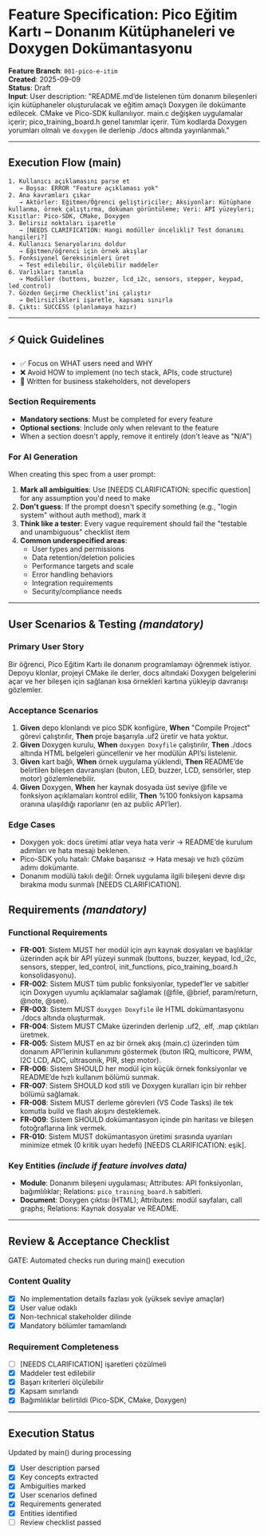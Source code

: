 # Feature Specification: Pico Eğitim Kartı – Donanım Kütüphaneleri ve Doxygen Dokümantasyonu

**Feature Branch**: `001-pico-e-itim`  
**Created**: 2025-09-09  
**Status**: Draft  
**Input**: User description: "README.md’de listelenen tüm donanım bileşenleri için kütüphaneler oluşturulacak ve eğitim amaçlı Doxygen ile dokümante edilecek. CMake ve Pico-SDK kullanılıyor. main.c değişken uygulamalar içerir; pico_training_board.h genel tanımlar içerir. Tüm kodlarda Doxygen yorumları olmalı ve `doxygen` ile derlenip ./docs altında yayınlanmalı."

---

## Execution Flow (main)

```text
1. Kullanıcı açıklamasını parse et
   → Boşsa: ERROR "Feature açıklaması yok"
2. Ana kavramları çıkar
   → Aktörler: Eğitmen/Öğrenci geliştiriciler; Aksiyonlar: Kütüphane kullanma, örnek çalıştırma, doküman görüntüleme; Veri: API yüzeyleri; Kısıtlar: Pico-SDK, CMake, Doxygen
3. Belirsiz noktaları işaretle
   → [NEEDS CLARIFICATION: Hangi modüller öncelikli? Test donanımı hangileri?]
4. Kullanıcı Senaryolarını doldur
   → Eğitmen/öğrenci için örnek akışlar
5. Fonksiyonel Gereksinimleri üret
   → Test edilebilir, ölçülebilir maddeler
6. Varlıkları tanımla
   → Modüller (buttons, buzzer, lcd_i2c, sensors, stepper, keypad, led_control)
7. Gözden Geçirme Checklist’ini çalıştır
   → Belirsizlikleri işaretle, kapsamı sınırla
8. Çıktı: SUCCESS (planlamaya hazır)
```

---

## ⚡ Quick Guidelines

- ✅ Focus on WHAT users need and WHY
- ❌ Avoid HOW to implement (no tech stack, APIs, code structure)
- 👥 Written for business stakeholders, not developers

### Section Requirements

- **Mandatory sections**: Must be completed for every feature
- **Optional sections**: Include only when relevant to the feature
- When a section doesn't apply, remove it entirely (don't leave as "N/A")

### For AI Generation

When creating this spec from a user prompt:

1. **Mark all ambiguities**: Use [NEEDS CLARIFICATION: specific question] for any assumption you'd need to make
2. **Don't guess**: If the prompt doesn't specify something (e.g., "login system" without auth method), mark it
3. **Think like a tester**: Every vague requirement should fail the "testable and unambiguous" checklist item
4. **Common underspecified areas**:
   - User types and permissions
   - Data retention/deletion policies  
   - Performance targets and scale
   - Error handling behaviors
   - Integration requirements
   - Security/compliance needs

---

## User Scenarios & Testing *(mandatory)*

### Primary User Story
Bir öğrenci, Pico Eğitim Kartı ile donanım programlamayı öğrenmek istiyor. Depoyu klonlar, projeyi CMake ile derler, docs altındaki Doxygen belgelerini açar ve her bileşen için sağlanan kısa örnekleri kartına yükleyip davranışı gözlemler.

### Acceptance Scenarios

1. **Given** depo klonlandı ve pico SDK konfigüre, **When** "Compile Project" görevi çalıştırılır, **Then** proje başarıyla .uf2 üretir ve hata yoktur.
2. **Given** Doxygen kurulu, **When** `doxygen Doxyfile` çalıştırılır, **Then** ./docs altında HTML belgeleri güncellenir ve her modülün API’si listelenir.
3. **Given** kart bağlı, **When** örnek uygulama yüklendi, **Then** README’de belirtilen bileşen davranışları (buton, LED, buzzer, LCD, sensörler, step motor) gözlemlenebilir.
4. **Given** Doxygen, **When** her kaynak dosyada üst seviye @file ve fonksiyon açıklamaları kontrol edilir, **Then** %100 fonksiyon kapsama oranına ulaşıldığı raporlanır (en az public API’ler).

### Edge Cases

- Doxygen yok: docs üretimi atlar veya hata verir → README’de kurulum adımları ve hata mesajı beklenen.
- Pico-SDK yolu hatalı: CMake başarısız → Hata mesajı ve hızlı çözüm adımı dokümante.
- Donanım modülü takılı değil: Örnek uygulama ilgili bileşeni devre dışı bırakma modu sunmalı [NEEDS CLARIFICATION].

## Requirements *(mandatory)*

### Functional Requirements

- **FR-001**: Sistem MUST her modül için ayrı kaynak dosyaları ve başlıklar üzerinden açık bir API yüzeyi sunmak (buttons, buzzer, keypad, lcd_i2c, sensors, stepper, led_control, init_functions, pico_training_board.h konsolidasyonu).
- **FR-002**: Sistem MUST tüm public fonksiyonlar, typedef’ler ve sabitler için Doxygen uyumlu açıklamalar sağlamak (@file, @brief, param/return, @note, @see).
- **FR-003**: Sistem MUST `doxygen Doxyfile` ile HTML dokümantasyonu ./docs altında oluşturmak.
- **FR-004**: Sistem MUST CMake üzerinden derlenip .uf2, .elf, .map çıktıları üretmek.
- **FR-005**: Sistem MUST en az bir örnek akış (main.c) üzerinden tüm donanım API’lerinin kullanımını göstermek (buton IRQ, multicore, PWM, I2C LCD, ADC, ultrasonik, PIR, step motor).
- **FR-006**: Sistem SHOULD her modül için küçük örnek fonksiyonlar ve README’de hızlı kullanım bölümü sunmak.
- **FR-007**: Sistem SHOULD kod stili ve Doxygen kuralları için bir rehber bölümü sağlamak.
- **FR-008**: Sistem MUST derleme görevleri (VS Code Tasks) ile tek komutla build ve flash akışını desteklemek.
- **FR-009**: Sistem SHOULD dokümantasyon içinde pin haritası ve bileşen fotoğraflarına link vermek.
- **FR-010**: Sistem MUST dokümantasyon üretimi sırasında uyarıları minimize etmek (0 kritik uyarı hedefi) [NEEDS CLARIFICATION: eşik].

### Key Entities *(include if feature involves data)*

- **Module**: Donanım bileşeni uygulaması; Attributes: API fonksiyonları, bağımlılıklar; Relations: `pico_training_board.h` sabitleri.
- **Document**: Doxygen çıktısı (HTML); Attributes: modül sayfaları, call graphs; Relations: Kaynak dosyalar ve README.

---

## Review & Acceptance Checklist

GATE: Automated checks run during main() execution

### Content Quality

- [x] No implementation details fazlası yok (yüksek seviye amaçlar)
- [x] User value odaklı
- [x] Non-technical stakeholder dilinde
- [x] Mandatory bölümler tamamlandı

### Requirement Completeness

- [ ] [NEEDS CLARIFICATION] işaretleri çözülmeli
- [x] Maddeler test edilebilir
- [x] Başarı kriterleri ölçülebilir
- [x] Kapsam sınırlandı
- [x] Bağımlılıklar belirtildi (Pico-SDK, CMake, Doxygen)

---

## Execution Status

Updated by main() during processing

- [x] User description parsed
- [x] Key concepts extracted
- [x] Ambiguities marked
- [x] User scenarios defined
- [x] Requirements generated
- [x] Entities identified
- [ ] Review checklist passed
